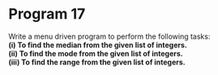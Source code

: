 # Program 17
Write a menu driven program to perform the following tasks:<br>
<b>(i)<b> To find the median from the given list of integers.<br>
<b>(ii)<b> To find the mode from the given list of integers.<br>
<b>(iii)<b> To find the range from the given list of integers.<br>